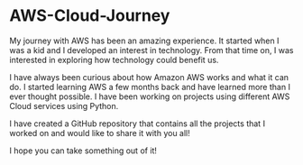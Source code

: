 # AWS-Cloud-Journey
My journey with AWS has been an amazing experience. It started when I was a kid and I developed an interest in technology. From that time on, I was interested in exploring how technology could benefit us.

I have always been curious about how Amazon AWS works and what it can do. I started learning AWS a few months back and have learned more than I ever thought possible. I have been working on projects using different AWS Cloud services using Python.

I have created a GitHub repository that contains all the projects that I worked on and would like to share it with you all!

I hope you can take something out of it! 
